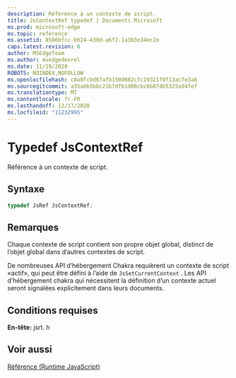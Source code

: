 ```yaml
---
description: Référence à un contexte de script.
title: JsContextRef typedef | Documents Microsoft
ms.prod: microsoft-edge
ms.topic: reference
ms.assetid: 8586bfcc-bb24-430d-a6f2-1a3b3e34ec2e
caps.latest.revision: 6
author: MSEdgeTeam
ms.author: msedgedevrel
ms.date: 11/19/2020
ROBOTS: NOINDEX,NOFOLLOW
ms.openlocfilehash: c8a8fcbd67afb150d682cfc19321f0f13acfe3a6
ms.sourcegitcommit: a35a6b5bbc21b7df61d08cbc6b074b5325ad4fef
ms.translationtype: MT
ms.contentlocale: fr-FR
ms.lasthandoff: 12/17/2020
ms.locfileid: "11232995"
---
```

# Typedef JsContextRef

Référence à un contexte de script.  
  
## Syntaxe  
  
```cpp  
typedef JsRef JsContextRef;  
```  
  
## Remarques  
 Chaque contexte de script contient son propre objet global, distinct de l’objet global dans d’autres contextes de script.  
  
 De nombreuses API d’hébergement Chakra requièrent un contexte de script «actif», qui peut être défini à l’aide de `JsSetCurrentContext` . Les API d’hébergement chakra qui nécessitent la définition d’un contexte actuel seront signalées explicitement dans leurs documents.  
  
## Conditions requises  
 **En-tête:** jsrt. h  
  
## Voir aussi  
 [Référence (Runtime JavaScript)](../chakra-hosting/reference-javascript-runtime.md)

